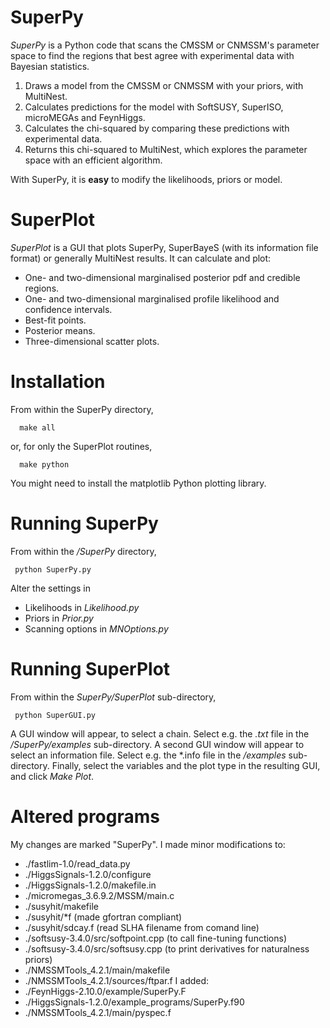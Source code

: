 # SuperPy
*SuperPy* is a Python code that scans the CMSSM or CNMSSM's parameter space to find the regions that best agree with experimental data with Bayesian statistics.

1. Draws a model from the CMSSM or CNMSSM with your priors, with MultiNest.
2. Calculates predictions for the model with SoftSUSY, SuperISO, microMEGAs and FeynHiggs.
3. Calculates the chi-squared by comparing these predictions with experimental data.
4. Returns this chi-squared to MultiNest, which explores the parameter space with an efficient algorithm.

With SuperPy, it is **easy** to modify the likelihoods, priors or model.

# SuperPlot
*SuperPlot* is a GUI that plots SuperPy, SuperBayeS (with its information file format) or generally MultiNest results. It can calculate and plot:
* One- and two-dimensional marginalised posterior pdf and credible regions.
* One- and two-dimensional marginalised profile likelihood and confidence intervals.
* Best-fit points.
* Posterior means.
* Three-dimensional scatter plots.

# Installation
From within the SuperPy directory,

      make all

or, for only the SuperPlot routines,

      make python

You might need to install the matplotlib Python plotting library.

# Running SuperPy
From within the */SuperPy* directory,

     python SuperPy.py

Alter the settings in
* Likelihoods in *Likelihood.py*
* Priors in *Prior.py*
* Scanning options in *MNOptions.py*

# Running SuperPlot
From within the *SuperPy/SuperPlot* sub-directory,

     python SuperGUI.py

A GUI window will appear, to select a chain. Select e.g. the *.txt* file in the */SuperPy/examples* sub-directory. A second GUI window will appear to select an information file. Select e.g. the *.info file in the */examples* sub-directory. Finally, select the variables and the plot type in the resulting GUI, and click *Make Plot*.

# Altered programs
My changes are marked "SuperPy". I made minor modifications to:
* ./fastlim-1.0/read_data.py
* ./HiggsSignals-1.2.0/configure
* ./HiggsSignals-1.2.0/makefile.in
* ./micromegas_3.6.9.2/MSSM/main.c
* ./susyhit/makefile
* ./susyhit/*f (made gfortran compliant)
* ./susyhit/sdcay.f  (read SLHA filename from comand line)
* ./softsusy-3.4.0/src/softpoint.cpp (to call fine-tuning functions)
* ./softsusy-3.4.0/src/softsusy.cpp (to print derivatives for naturalness priors)
* ./NMSSMTools_4.2.1/main/makefile
* ./NMSSMTools_4.2.1/sources/ftpar.f
I added:
* ./FeynHiggs-2.10.0/example/SuperPy.F
* ./HiggsSignals-1.2.0/example_programs/SuperPy.f90
* ./NMSSMTools_4.2.1/main/pyspec.f